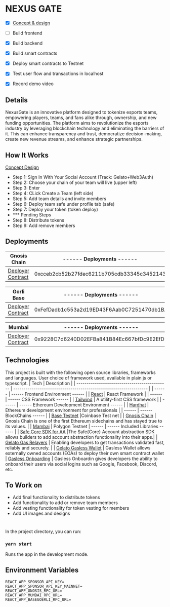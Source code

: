 # NEXUS GATE

- [x] [Concept & design](https://www.figma.com/file/IRfl6Cu2ZHBUDMtQ24UUPo/NexuSgate?node-id=306%3A374&t=vS02wnUjE6Opj3nD-1
) 
- [ ] Build frontend
- [x] Build backend
- [x] Build smart contracts
- [x] Deploy smart contracts to Testnet
- [x] Test user flow and transactions in localhost
- [x] Record demo video


## Details

NexusGate is an innovative platform designed to tokenize esports teams, empowering players, teams, and fans alike through, ownership, and new funding opportunities. The platform aims to revolutionize the esports industry by leveraging blockchain technology and eliminating the barriers of it. This can enhance transparency and trust, democratize decision-making, create new revenue streams, and enhance strategic partnerships.

## How It Works
[Concept Design ](https://www.figma.com/file/IRfl6Cu2ZHBUDMtQ24UUPo/NexuSgate?node-id=306%3A374&t=vS02wnUjE6Opj3nD-1
) 
- Step 1: Sign In With Your Social Account (Track: Gelato+Web3Auth)
- Step 2: Choose your chain of your team will live (upper left)
- Step 3: Enter
- Step 4: CLick Create a Team (left side) 
- Step 5: Add team details and invite members 
- Step 6: Deploy team safe under profile tab (safe)
- Step 7: Deploy your token (token deploy)
- *** Pending Steps
- Step 8: Distribute tokens
- Step 9: Add remove members

## Deployments
 | Gnosis Chain | ------ Deployments ------ |
 | --------------------------------------------- | ------------------------------------------------------------------ |
 | [Deployer Contract](https://gnosisscan.io/tx/0x66e94d6e7fe65adda8dfd4c6ea80925492920d55d7c242026b35911f6a24b5aa) | 0xcceb2cb52b27fdec6211b705cdb33345c3452143

 | Gorli Base | ------ Deployments ------ |
 | --------------------------------------------- | ------------------------------------------------------------------ |
 | [Deployer Contract](https://goerli.basescan.org/address/0xFefDadb1c553a2d19ED43F6Aab0C7251470db1BA) | 0xFefDadb1c553a2d19ED43F6Aab0C7251470db1BA |

  | Mumbai | ------ Deployments ------ |
 | --------------------------------------------- | ------------------------------------------------------------------ |
 | [Deployer Contract](https://mumbai.polygonscan.com/tx/0x355cafc5815fb6cf4b33b7fd35b32d06086154af3e7a7a101c33dd24c645ba30) | 0x9228C7d6240D02EFBa841B84Ec667bfDc9E2EfDD |


## Technologies

This project is built with the following open source libraries, frameworks and languages. User choice of framework used, available in plain js or typescript.
| Tech | Description |
| --------------------------------------------- | ------------------------------------------------------------------ |
| ------ | ------ Frontend Environment ------ |
| [React](https://react.dev/) | React Framework |
| ------ | ------ CSS Framework ------ |
| [Tailwind](https://tailwindcss.com/) | A utility-first CSS framework |
| ------ | ------ Ethereum Development Environment ------ |
| [Hardhat](https://hardhat.org/) | Ethereum development environment for professionals |
| ------ | ------ BlockChains ------ |
| [Base Testnet](https://bridge.base.org/) |Coinbase Test net |
| [Gnosis Chain](https://www.gnosis.io/) | Gnosis Chain is one of the first Ethereum sidechains and has stayed true to its values. |
| [Mambai](https://mumbai.polygonscan.com/) | Polygon Testnet
| ------ | ------ Included Libraries ------ |
| [Safe Core SDK for AA](https://docs.safe.global/learn/safe-core/safe-core-account-abstraction-sdk) |The Safe{Core} Account abstraction SDK allows builders to add account abstraction functionality into their apps.|
| [Gelato Gas Relayers](https://docs.gelato.network/developer-services/relay) | Enabling developers to get transactions validated fast, reliably and securely. |
| [Gelato Gasless Wallet](https://docs.gelato.network/developer-services/gasless-wallet) | Gasless Wallet allows externally owned accounts (EOAs) to deploy their own smart contract wallet
| [Gasless Onboarding](https://docs.gelato.network/developer-services/gasless-wallet/gasless-onboarding) | Gasless Onboardin gives developers the ability to onboard their users via social logins such as Google, Facebook, Discord, etc.


## To Work on

- Add final functionality to distribute tokens
- Add functionality to add or remove team members
- Add vesting functionality for token vesting for members
- Add UI images and designs

# 

In the project directory, you can run:

### `yarn start`

Runs the app in the development mode.


## Environment Variables
```
REACT_APP_SPONSOR_API_KEY=
REACT_APP_SPONSOR_API_KEY_MAINNET=
REACT_APP_GNOSIS_RPC_URL=
REACT_APP_MUMBAI_RPC_URL=
REACT_APP_BASEGOERLI_RPC_URL=
```

